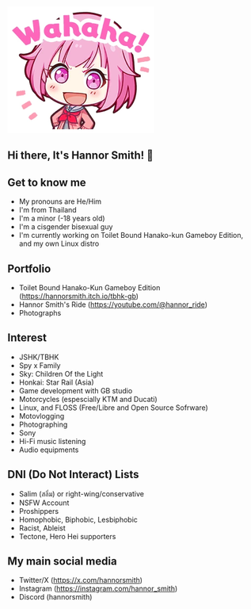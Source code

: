 ![Wahaha!](/EmuOtori2.webp)

## Hi there, It's Hannor Smith! 👋

## Get to know me
- My pronouns are He/Him
- I'm from Thailand
- I'm a minor (-18 years old)
- I'm a cisgender bisexual guy
- I'm currently working on Toilet Bound Hanako-kun Gameboy Edition, and my own Linux distro

## Portfolio
- Toilet Bound Hanako-Kun Gameboy Edition
(https://hannorsmith.itch.io/tbhk-gb)
- Hannor Smith's Ride
(https://youtube.com/@hannor_ride)
- Photographs

## Interest

- JSHK/TBHK
- Spy x Family
- Sky: Children Of the Light
- Honkai: Star Rail (Asia)
- Game development with GB studio
- Motorcycles (espescially KTM and Ducati)
- Linux, and FLOSS (Free/Libre and Open Source Sofrware)
- Motovlogging
- Photographing
- Sony
- Hi-Fi music listening
- Audio equipments

## DNI (Do Not Interact) Lists

- Salim (สลิ่ม) or right-wing/conservative
- NSFW Account
- Proshippers
- Homophobic, Biphobic, Lesbiphobic
- Racist, Ableist
- Tectone, Hero Hei supporters

## My main social media

- Twitter/X (https://x.com/hannorsmith)
- Instagram (https://instagram.com/hannor_smith)
- Discord (hannorsmith)

<!--
**Hannor-Smith/Hannor-Smith** is a ✨ _special_ ✨ repository because its `README.md` (this file) appears on your GitHub profile.

Here are some ideas to get you started:

- 🔭 I’m currently working on ...
- 🌱 I’m currently learning ...
- 👯 I’m looking to collaborate on ...
- 🤔 I’m looking for help with ...
- 💬 Ask me about ...
- 📫 How to reach me: ...
- 😄 Pronouns: ...
- ⚡ Fun fact: ...
-->
